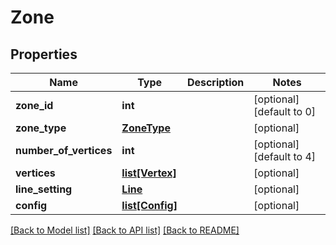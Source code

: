 # Zone

## Properties
Name | Type | Description | Notes
------------ | ------------- | ------------- | -------------
**zone_id** | **int** |  | [optional] [default to 0]
**zone_type** | [**ZoneType**](ZoneType.md) |  | [optional] 
**number_of_vertices** | **int** |  | [optional] [default to 4]
**vertices** | [**list[Vertex]**](Vertex.md) |  | [optional] 
**line_setting** | [**Line**](Line.md) |  | [optional] 
**config** | [**list[Config]**](Config.md) |  | [optional] 

[[Back to Model list]](../README.md#documentation-for-models) [[Back to API list]](../README.md#documentation-for-api-endpoints) [[Back to README]](../README.md)


